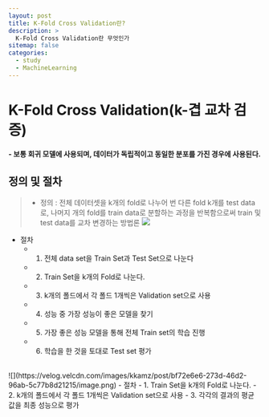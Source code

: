 ```yaml
---
layout: post
title: K-Fold Cross Validation란?
description: >
  K-Fold Cross Validation란 무엇인가
sitemap: false
categories:
  - study
  - MachineLearning
---
```


# K-Fold Cross Validation(k-겹 교차 검증)

**- 보통 회귀 모델에 사용되며, 데이터가 독립적이고 동일한 분포를 가진 경우에 사용된다.**

## 정의 및 절차
> - 정의 : 전체 데이터셋을 k개의 fold로 나누어 번 다른 fold k개를 test data로, 나머지 개의 fold를 train data로 분할하는 과정을 반복함으로써 train 및 test data를 교차 변경하는 방법론
![](https://velog.velcdn.com/images/kkamz/post/190aecd8-a649-4528-b663-f71ef404d1d7/image.png)
- 절차	
    - 1. 전체 data set을 Train Set과 Test Set으로 나눈다
    - 2. Train Set을 k개의 Fold로 나눈다.
    - 3. k개의 폴드에서 각 폴드 1개씩은 Validation set으로 사용
    - 4. 성능 중 가장 성능이 좋은 모델을 찾기
    - 5. 가장 좋은 성능 모델을 통해 전체 Train set의 학습 진행
    - 6. 학습을 한 것을 토대로 Test set 평가
<br>
![](https://velog.velcdn.com/images/kkamz/post/bf72e6e6-273d-46d2-96ab-5c77b8d21215/image.png)
- 절차
    - 1. Train Set을 k개의 Fold로 나눈다.
    - 2. k개의 폴드에서 각 폴드 1개씩은 Validation set으로 사용
    - 3. 각각의 결과의 평균 값을 최종 성능으로 평가
